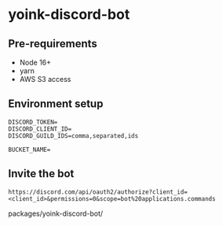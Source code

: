 # yoink-discord-bot

## Pre-requirements

* Node 16+
* yarn
* AWS S3 access

## Environment setup

```env
DISCORD_TOKEN=
DISCORD_CLIENT_ID=
DISCORD_GUILD_IDS=comma,separated,ids

BUCKET_NAME=
```

## Invite the bot

`https://discord.com/api/oauth2/authorize?client_id=<client_id>&permissions=0&scope=bot%20applications.commands`

packages/yoink-discord-bot/